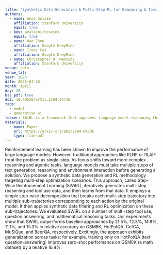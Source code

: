 ```yaml
---
title: 'Synthetic Data Generation & Multi-Step RL for Reasoning & Tool Use'
authors:
  - name: Anna Goldie
    affiliation: Stanford University
    equal: true
  - key: azaliamirhoseini
    equal: true
  - name: Hao Zhou
    affiliation: Google DeepMind
  - name: Irene Cai
    affiliation: Google DeepMind
  - name: Christopher D. Manning
    affiliation: Stanford University
venue: colm
venue_txt:
year: 2025
date: 2025-04-28
month: April
day: 28
has_pdf: true
doi: 10.48550/arXiv.2504.04736
tags:
  - model
  - generative ai
teaser: SWiRL is a framework that improves language model reasoning through synthetic data generation and step-wise reinforcement learning, enabling models to outperform larger proprietary models across diverse reasoning tasks while demonstrating strong generalization capabilities.
materials:
  - name: Paper
    url: https://arxiv.org/abs/2504.04736
    type: file-pdf
---
```

Reinforcement learning has been shown to improve the performance of large language models. However, traditional approaches like RLHF or RLAIF treat the problem as single-step. As focus shifts toward more complex reasoning and agentic tasks, language models must take multiple steps of text generation, reasoning and environment interaction before generating a solution. We propose a synthetic data generation and RL methodology targeting multi-step optimization scenarios. This approach, called Step-Wise Reinforcement Learning (SWiRL), iteratively generates multi-step reasoning and tool use data, and then learns from that data. It employs a simple step-wise decomposition that breaks each multi-step trajectory into multiple sub-trajectories corresponding to each action by the original model. It then applies synthetic data filtering and RL optimization on these sub-trajectories. We evaluated SWiRL on a number of multi-step tool use, question answering, and mathematical reasoning tasks. Our experiments show that SWiRL outperforms baseline approaches by 21.5%, 12.3%, 14.8%, 11.1%, and 15.3% in relative accuracy on GSM8K, HotPotQA, CofCA, MuSiQue, and BeerQA, respectively. Excitingly, the approach exhibits generalization across tasks: for example, training only on HotPotQA (text question-answering) improves zero-shot performance on GSM8K (a math dataset) by a relative 16.9%.
